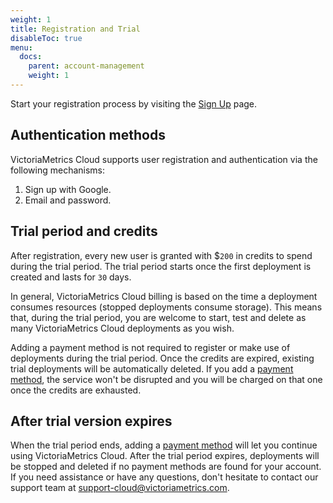 ```yaml
---
weight: 1
title: Registration and Trial
disableToc: true
menu:
  docs:
    parent: account-management
    weight: 1
---
```


Start your registration process by visiting the [Sign Up](https://console.victoriametrics.cloud/signUp?utm_source=website&utm_campaign=docs_registration_and_trial) page.

## Authentication methods

VictoriaMetrics Cloud supports user registration and authentication via the following mechanisms:

1. Sign up with Google.
2. Email and password.


## Trial period and credits

After registration, every new user is granted with $`200` in credits to spend during the trial period.
The trial period starts once the first deployment is created and lasts for `30` days.

In general, VictoriaMetrics Cloud billing is based on the time a deployment consumes resources (stopped deployments consume storage).
This means that, during the trial period, you are welcome to start, test and delete as many VictoriaMetrics
Cloud deployments as you wish.

Adding a payment method is not required to register or make use of deployments during the trial period. Once the credits are expired,
existing trial deployments will be automatically deleted. If you add a [payment method](https://docs.victoriametrics.com/victoriametrics-cloud/billing/#payment-methods),
the service won't be disrupted and you will be charged on that one once the credits are exhausted.

## After trial version expires
When the trial period ends, adding a [payment method](https://docs.victoriametrics.com/victoriametrics-cloud/billing/#payment-methods) will let you continue
using VictoriaMetrics Cloud. After the trial period expires, deployments will be stopped and deleted if no payment methods are found for your account. If you need assistance or have any questions, don't hesitate to contact our support team at support-cloud@victoriametrics.com.
